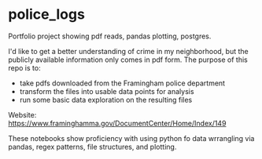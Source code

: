 # police_logs
 Portfolio project showing pdf reads, pandas plotting, postgres.

 I'd like to get a better understanding of crime in my neighborhood, but the publicly available information only comes in pdf form. The purpose of this repo is to:
 
 - take pdfs downloaded from the Framingham police department
 - transform the files into usable data points for analysis
 - run some basic data exploration on the resulting files

Website: https://www.framinghamma.gov/DocumentCenter/Home/Index/149

These notebooks show proficiency with using python fo data wrrangling via pandas, regex patterns, file structures, and plotting.
